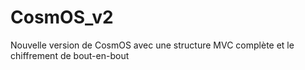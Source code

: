 # CosmOS_v2
Nouvelle version de CosmOS avec une structure MVC complète et le chiffrement de bout-en-bout
